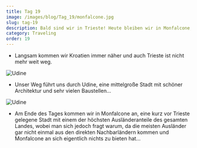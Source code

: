 ```yaml
---
title: Tag 19
image: /images/blog/Tag_19/monfalcone.jpg
slug: tag-19
description: Bald sind wir in Trieste! Heute bleiben wir in Monfalcone, die Stadt mit dem höchsten Ausländeranteil in ganz Italien!
category: Traveling
order: 19
---
```


- Langsam kommen wir  Kroatien immer näher und auch Trieste ist nicht mehr weit weg.

![Udine](/images/blog/Tag_19/udine2.jpg)

- Unser Weg führt uns durch Udine, eine mittelgroße Stadt mit schöner Architektur und sehr vielen Baustellen...

![Udine](/images/blog/Tag_19/udine.jpg)

- Am Ende des Tages kommen wir in Monfalcone an, eine kurz vor Trieste gelegene Stadt mit einem der höchsten Ausländeranteile des gesamten Landes, wobei man sich jedoch fragt warum, da die meisten Ausländer gar nicht einmal aus den direkten Nachbarländern kommen und Monfalcone an sich eigentlich nichts zu bieten hat...